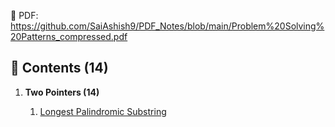 🚀 PDF: https://github.com/SaiAshish9/PDF_Notes/blob/main/Problem%20Solving%20Patterns_compressed.pdf



## 📂 Contents (14)

1. **Two Pointers (14)**
    
    1. [Longest Palindromic Substring](./5/LongestPalindromicSubstring.java)
